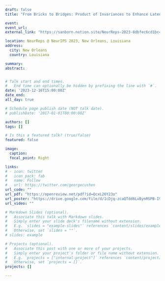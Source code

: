```yaml
---
draft: false
title: "From Bricks to Bridges: Product of Invariances to Enhance Latent Space Communication"

event: 
event_url: 
external_link: "https://sanborn.notion.site/NeurReps-2023-8dbfec6cd1bc4b95a627db2a1edbd836"

location: NeurReps @ NeurIPS 2023, New Orleans, Louisiana
address: 
  city: New Orleans
  country: Louisiana

summary:
abstract: 


# Talk start and end times.
#   End time can optionally be hidden by prefixing the line with `#`.
date: '2023-12-16T15:00:00Z'
date_end: 
all_day: true

# Schedule page publish date (NOT talk date).
# publishDate: '2017-01-01T00:00:00Z'

authors: []
tags: []

# Is this a featured talk? (true/false)
featured: false

image:
  caption: 
  focal_point: Right

links:
# - icon: twitter
#   icon_pack: fab
#   name: Follow
#   url: https://twitter.com/georgecushen
url_code: ""
url_pdf: "https://openreview.net/pdf?id=QcxL26Y23o"
url_poster: "https://drive.google.com/file/d/1cDjq-zcaQTdd6LvBynRSPB-I9JeU75Yz/view?usp=sharing"
url_video: ""

# Markdown Slides (optional).
#   Associate this talk with Markdown slides.
#   Simply enter your slide deck's filename without extension.
#   E.g. `slides = "example-slides"` references `content/slides/example-slides.md`.
#   Otherwise, set `slides = ""`.
# slides: example

# Projects (optional).
#   Associate this post with one or more of your projects.
#   Simply enter your project's folder or file name without extension.
#   E.g. `projects = ["internal-project"]` references `content/project/deep-learning/index.md`.
#   Otherwise, set `projects = []`.
projects: []

---
```


<!-- {{% callout note %}}
Click on the **Slides** button above to view the built-in slides feature.
{{% /callout %}}